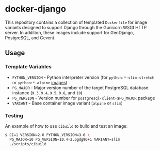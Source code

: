 # docker-django

This repository contains a collection of templated `Dockerfile` for image variants designed to support Django through the Gunicorn WSGI HTTP server. In addition, these images include support for GeoDjango, PostgreSQL, and Gevent.

## Usage

### Template Variables

- `PYTHON_VERSION` - Python interpreter version (for `python:*-slim-stretch` or `python:*-alpine` [images](https://hub.docker.com/_/python/))
- `PG_MAJOR` - Major version number of the target PostgreSQL database instance (`9.3`, `9.4`, `9.5`, `9.6`, and `10`)
- `PG_VERSION` - Version number for `postgresql-client-$PG_MAJOR` package
- `VARIANT` - Base container image variant (`alpine` or `slim`)

### Testing

An example of how to use `cibuild` to build and test an image:

```bash
$ CI=1 VERSION=2.0 PYTHON_VERSION=3.6 \
  PG_MAJOR=10 PG_VERSION=10.4-2.pgdg90+1 VARIANT=slim
  ./scripts/cibuild
```
